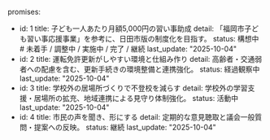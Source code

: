 promises:
  - id: 1
    title: 子ども一人あたり月額5,000円の習い事助成
    detail: 「福岡市子ども習い事応援事業」を参考に、日田市版の制度化を目指す。
    status: 構想中       # 未着手 / 調整中 / 実施中 / 完了 / 継続
    last_update: "2025-10-04"
  - id: 2
    title: 運転免許更新がしやすい環境と仕組み作り
    detail: 高齢者・交通弱者への配慮を含む、更新手続きの環境整備と連携強化。
    status: 経過観察中
    last_update: "2025-10-04"
  - id: 3
    title: 学校外の居場所づくりで不登校を減らす
    detail: 学校外の学習支援・居場所の拡充、地域連携による見守り体制強化。
    status: 活動中
    last_update: "2025-10-04"
  - id: 4
    title: 市民の声を聞き、形にする
    detail: 定期的な意見聴取と議会一般質問・提案への反映。
    status: 継続
    last_update: "2025-10-04"
